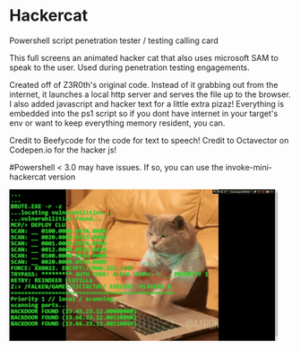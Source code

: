 # Hackercat

Powershell script penetration tester / testing calling card

This full screens an animated hacker cat that also uses microsoft SAM to speak to the user. Used during penetration testing engagements.

Created off of  Z3R0th's original code. Instead of it grabbing out from the internet, it launches a local http server and serves the file up to the browser. I also added javascript and hacker text for a little extra pizaz! Everything is embedded into the ps1 script so if you dont have internet in your target's env or want to keep everything memory resident, you can.

Credit to Beefycode for the code for text to speech!
Credit to Octavector on Codepen.io for the hacker js!

#Powershell < 3.0 may have issues. If so, you can use the invoke-mini-hackercat version 

![alt text](https://github.com/chrisjd20/Hackercat/blob/master/hcat.gif?raw=true)
